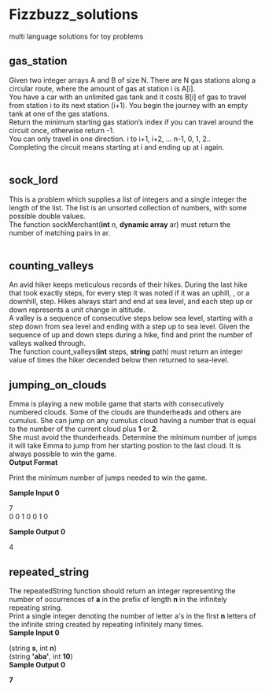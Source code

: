 # Fizzbuzz_solutions
multi language solutions for toy problems
## gas_station
Given two integer arrays A and B of size N.
There are N gas stations along a circular route, where the amount of gas at station i is A[i].<br>
You have a car with an unlimited gas tank and it costs B[i] of gas to travel from station i
to its next station (i+1). You begin the journey with an empty tank at one of the gas stations.<br>
Return the minimum starting gas station’s index if you can travel around the circuit once, otherwise return -1.<br>
You can only travel in one direction. i to i+1, i+2, … n-1, 0, 1, 2.. <br>
Completing the circuit means starting at i and ending up at i again.<br><br>
## sock_lord
This is a problem which supplies a list of integers and a single integer the
length of the list.
The list is an unsorted collection of numbers, with some possible double values.<br>
The function sockMerchant(<strong>int</strong> n, <strong>dynamic array</strong> ar)
must return the number of matching pairs in ar.<br><br>
## counting_valleys
An avid hiker keeps meticulous records of their hikes. During the last hike that took exactly steps, for every step it was noted if it was an uphill, , or a downhill, step. Hikes always start and end at sea level, and each step up or down represents a unit change in altitude.<br>
A valley is a sequence of consecutive steps below sea level, starting with a step down from sea level and ending with a step up to sea level. Given the sequence of up and down steps during a hike, find and print the number of valleys walked through.<Br>
  The function count_valleys(<strong>int</strong> steps, <strong>string</strong> path) must return an integer value of times the hiker decended below then returned to sea-level.
## jumping_on_clouds
Emma is playing a new mobile game that starts with consecutively numbered clouds. Some of the clouds are thunderheads and others are cumulus. She can jump on any cumulus cloud having a number that is equal to the number of the current cloud plus <strong>1</strong> or <strong>2</strong>.<br>
She must avoid the thunderheads. Determine the minimum number of jumps it will take Emma to jump from her starting postion to the last cloud. It is always possible to win the game.<br>
__Output Format__<br>

Print the minimum number of jumps needed to win the game.<br>

__Sample Input 0__<br>

7<br>
0 0 1 0 0 1 0<br>

__Sample Output 0__<br>

4<br>
## repeated_string
The repeatedString function should return an integer representing the number of occurrences of __a__ in the prefix of length __n__ in the infinitely repeating string.<br>
Print a single integer denoting the number of letter a's in the first __n__ letters of the infinite string created by repeating infinitely many times.<br>
__Sample Input 0__<br>

(string __s__, int __n__)<br>
(string __'aba'__, int __10__)<br>
__Sample Output 0__<br>

__7__<br>
